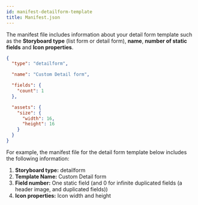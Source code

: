 ```yaml
---
id: manifest-detailform-template
title: Manifest.json
---
```


The manifest file includes information about your detail form template such as the **Storyboard type** (list form or detail form), **name**, **number of static fields** and **Icon properties**.

```json
{
  "type": "detailform",

  "name": "Custom Detail form",

  "fields": {
    "count": 1
  },

  "assets": {
    "size": {
      "width": 16,
      "height": 16
    }
  }
}

```

For example, the manifest file for the detail form template below includes the following information:

1. **Storyboard type:** detailform
2. **Template Name:** Custom Detail form
3. **Field number:** One static field (and 0 for infinite duplicated fields (a header image, and duplicated fields))
4. **Icon properties:** Icon width and height
